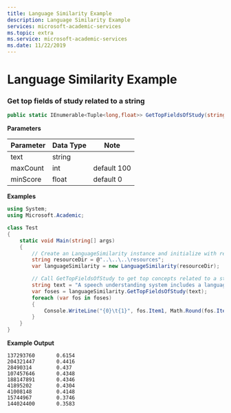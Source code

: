 ```yaml
---
title: Language Similarity Example
description: Language Similarity Example
services: microsoft-academic-services
ms.topic: extra
ms.service: microsoft-academic-services
ms.date: 11/22/2019
---
```

# Language Similarity Example

### Get top fields of study related to a string

  ```C#
  public static IEnumerable<Tuple<long,float>> GetTopFieldsOfStudy(string text, int maxCount=100, int minScore=0);
  ```

**Parameters**

Parameter | Data Type | Note
--- | --- | ---
text | string | 
maxCount | int | default 100
minScore | float | default 0

**Examples**

  ```C#
  using System;
  using Microsoft.Academic;

  class Test
  {
      static void Main(string[] args)
      {
          // Create an LanguageSimilarity instance and initialize with resources
          string resourceDir = @"..\..\..\resources";
          var languageSimilarity = new LanguageSimilarity(resourceDir);

          // Call GetTopFieldsOfStudy to get top concepts related to a string
          string text = "A speech understanding system includes a language model";
          var foses = languageSimilarity.GetTopFieldsOfStudy(text);
          foreach (var fos in foses)
          {
              Console.WriteLine("{0}\t{1}", fos.Item1, Math.Round(fos.Item2, 4));
          }
      }
  }
  ```

**Example Output**

  ```
  137293760       0.6154
  204321447       0.4416
  28490314        0.437
  107457646       0.4348
  188147891       0.4346
  41895202        0.4304
  41008148        0.4148
  15744967        0.3746
  144024400       0.3583
  ```
